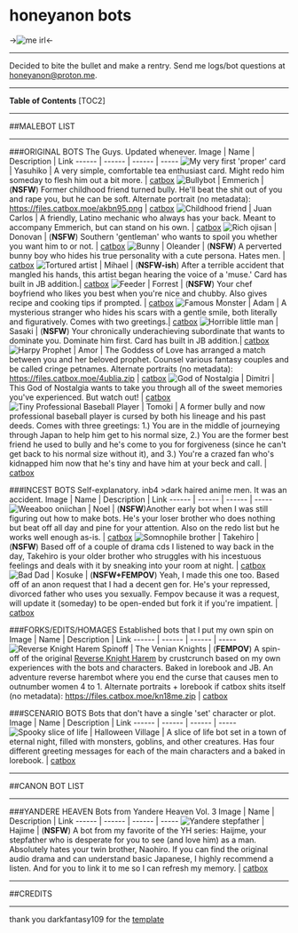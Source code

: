 # honeyanon bots
->![me irl](https://files.catbox.moe/mmq09b.PNG)<-
***
Decided to bite the bullet and make a rentry.  Send me logs/bot questions at honeyanon@proton.me.

***
**Table of Contents**
[TOC2]
***
##MALEBOT LIST
***
###ORIGINAL BOTS
The Guys.  Updated whenever.
Image | Name | Description | Link
------ | ------ | ------ | -----
 ![My very first 'proper' card](https://files.catbox.moe/fqtj91.png) | Yasuhiko | A very simple, comfortable tea enthusiast card.  Might redo him someday to flesh him out a bit more. | [catbox](https://files.catbox.moe/fqtj91.png)
![Bullybot](https://files.catbox.moe/gbwc6r.png) | Emmerich | (**NSFW**) Former childhood friend turned bully.  He'll beat the shit out of you and rape you, but he can be soft. Alternate portrait (no metadata): https://files.catbox.moe/akbn95.png | [catbox](https://files.catbox.moe/gbwc6r.png)
![Childhood friend](https://files.catbox.moe/czg1gq.png) | Juan Carlos | A friendly, Latino mechanic who always has your back.  Meant to accompany Emmerich, but can stand on his own. | [catbox](https://files.catbox.moe/czg1gq.png)
![Rich ojisan](https://files.catbox.moe/xci5dv.png) | Donovan | (**NSFW**) Southern 'gentleman' who wants to spoil you whether you want him to or not. | [catbox](https://files.catbox.moe/xci5dv.png)
![Bunny](https://files.catbox.moe/8d5kkq.png) | Oleander | (**NSFW**) A perverted bunny boy who hides his true personality with a cute persona.  Hates men. | [catbox](https://files.catbox.moe/8d5kkq.png)
![Tortured artist](https://files.catbox.moe/hbk4n0.png) | Mihael | (**NSFW-ish**) After a terrible accident that mangled his hands, this artist began hearing the voice of a 'muse.' Card has built in JB addition.| [catbox](https://files.catbox.moe/hbk4n0.png)
![Feeder](https://files.catbox.moe/odsna4.png) | Forrest | (**NSFW**) Your chef boyfriend who likes you best when you're nice and chubby.  Also gives recipe and cooking tips if prompted. | [catbox](https://files.catbox.moe/odsna4.png)
![Famous Monster](https://files.catbox.moe/cscinq.png) | Adam | A mysterious stranger who hides his scars with a gentle smile, both literally and figuratively. Comes with two greetings.| [catbox](https://files.catbox.moe/cscinq.png)
![Horrible little man](https://files.catbox.moe/arsb34.png) | Sasaki | (**NSFW**) Your chronically underachieving subordinate that wants to dominate you.  Dominate him first.  Card has built in JB addition.| [catbox](https://files.catbox.moe/arsb34.png)
![Harpy Prophet](https://files.catbox.moe/bvcqob.png) | Amor | The Goddess of Love has arranged a match between you and her beloved prophet.  Counsel various fantasy couples and be called cringe petnames. Alternate portraits (no metadata): https://files.catbox.moe/4ublia.zip | [catbox](https://files.catbox.moe/bvcqob.png)
![God of Nostalgia](https://files.catbox.moe/vf95t3.png) | Dimitri | This God of Nostalgia wants to take you through all of the sweet memories you've experienced.  But watch out! | [catbox](https://files.catbox.moe/vf95t3.png)
![Tiny Professional Baseball Player](https://files.catbox.moe/triaw4.png) | Tomoki |  A former bully and now professional baseball player is cursed by both his lineage and his past deeds.  Comes with three greetings: 1.) You are in the middle of journeying through Japan to help him get to his normal size, 2.) You are the former best friend he used to bully and he's come to you for forgiveness (since he can't get back to his normal size without it), and 3.) You're  a crazed fan who's kidnapped him now that he's tiny and have him at your beck and call. | [catbox](https://files.catbox.moe/triaw4.png)

###INCEST BOTS
Self-explanatory. inb4 >dark haired anime men.  It was an accident.
Image | Name | Description | Link
------ | ------ | ------ | -----
![Weeaboo oniichan](https://files.catbox.moe/e45hdz.png) | Noel | (**NSFW**)Another early bot when I was still figuring out how to make bots.  He's your loser brother who does nothing but beat off all day and pine for your attention.  Also on the redo list but he works well enough as-is. | [catbox](https://files.catbox.moe/e45hdz.png)
![Somnophile brother](https://files.catbox.moe/zsphks.png) | Takehiro | (**NSFW**) Based off of a couple of drama cds I listened to way back in the day, Takehiro is your older brother who struggles with his incestuous feelings and deals with it by sneaking into your room at night. | [catbox](https://files.catbox.moe/zsphks.png)
![Bad Dad](https://files.catbox.moe/up2es5.png) | Kosuke | (**NSFW+FEMPOV**) Yeah, I made this one too.  Based off of an anon request that I had a decent gen for.  He's your repressed, divorced father who uses you sexually.  Fempov because it was a request, will update it (someday) to be open-ended but fork it if you're impatient. | [catbox](https://files.catbox.moe/up2es5.png)

###FORKS/EDITS/HOMAGES
Established bots that I put my own spin on
Image | Name | Description | Link
------ | ------ | ------ | -----
![Reverse Knight Harem Spinoff](https://files.catbox.moe/1038ns.png) | The Venian Knights | (**FEMPOV**) A spin-off of the original [Reverse Knight Harem](https://www.chub.ai/characters/crustcrunch/reverse-knight-harem/main) by crustcrunch based on my own experiences with the bots and characters. Baked in lorebook and JB.  An adventure reverse harembot where you end the curse that causes men to outnumber women 4 to 1.  Alternate portraits + lorebook if catbox shits itself (no metadata): https://files.catbox.moe/kn18me.zip | [catbox](https://files.catbox.moe/1038ns.png)

###SCENARIO BOTS
Bots that don't have a single 'set' character or plot.
Image | Name | Description | Link
------ | ------ | ------ | -----
![Spooky slice of life](https://files.catbox.moe/b90913.png) | Halloween Village | A slice of life bot set in a town of eternal night, filled with monsters, goblins, and other creatures.  Has four different greeting messages for each of the main characters and a baked in lorebook. | [catbox](https://files.catbox.moe/b90913.png)

***
##CANON BOT LIST
***
###YANDERE HEAVEN
Bots from Yandere Heaven Vol. 3
Image | Name | Description | Link
------ | ------ | ------ | -----
![Yandere stepfather](https://files.catbox.moe/lflink.png) | Hajime | (**NSFW**) A bot from my favorite of the YH series: Haijme, your stepfather who is desperate for you to see (and love him) as a man.  Absolutely hates your twin brother, Naohiro.  If you can find the original audio drama and can understand basic Japanese, I highly recommend a listen.  And for you to link it to me so I can refresh my memory. | [catbox](https://files.catbox.moe/lflink.png)

***
##CREDITS
***
thank you darkfantasy109 for the [template](https://rentry.org/botmaker_template/)